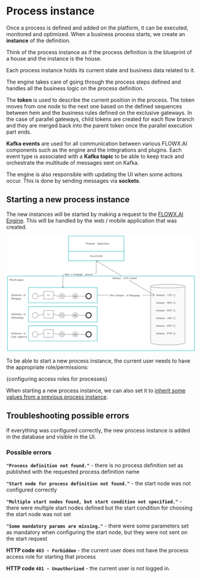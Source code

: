 # Process instance

Once a process is defined and added on the platform, it can be executed, monitored and optimized. When a business process starts, we create an **instance** of the definition.

Think of the process instance as if the process definition is the blueprint of a house and the instance is the house.

Each process instance holds its current state and business data related to it.

The engine takes care of going through the process steps defined and handles all the business logic on the process definition.

The **token** is used to describe the current position in the process. The token moves from one node to the next one based on the defined sequences between hem and the business rules defined on the exclusive gateways. In the case of parallel gateways, child tokens are created for each flow branch and they are merged back into the parent token once the parallel execution part ends.

**Kafka events** are used for all communication between various FLOWX.AI components such as the engine and the integrations and plugins. Each event type is associated with a **Kafka topic** to be able to keep track and orchestrate the multitude of messages sent on Kafka.

The engine is also responsible with updating the UI when some actions occur. This is done by sending messages via **sockets**.

## Starting a new process instance

The new instances will be started by making a request to the  [FLOWX.AI Engine](/platform-deep-dive/core-components/flowx.ai-engine.). This will be handled by the web / mobile application that was created.

![](./img/process_instance_diagram.png)

To be able to start a new process instance, the current user needs to have the appropriate role/permissions:

{configuring access roles for processes}

When starting a new process instance, we can also set it to [inherit some values from a previous process instance](https://docs.flowx.ai/flowx-engine/orchestration#start-process-and-inherit-values-from-previous-process).&#x20;

## Troubleshooting possible errors

If everything was configured correctly,  the new process instance is added in the database and visible in the UI.

### Possible errors

**`"Process definition not found."`** - there is no process definition set as published with the requested process definition name

**`"Start node for process definition not found."`** - the start node was not configured correctly

**`"Multiple start nodes found, but start condition not specified."`** - there were multiple start nodes defined but the start condition for choosing the start node was not set

**`"Some mandatory params are missing."`** - there were some parameters set as mandatory when configuring the start node, but they were not sent on the start request

**HTTP code `403 - Forbidden`** - the current user does not have the process access role for starting that process&#x20;

**HTTP code `401 - Unauthorized`** - the current user is not logged in.